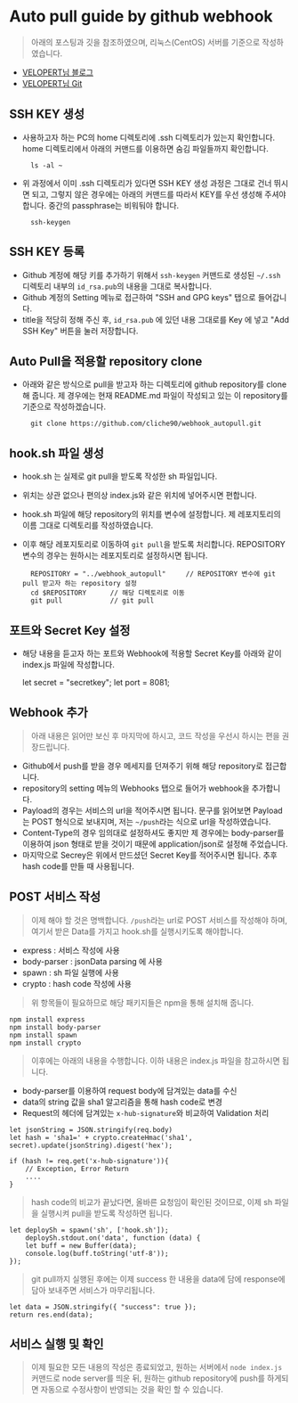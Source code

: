 # Auto pull guide by github webhook

> 아래의 포스팅과 깃을 참조하였으며, 리눅스(CentOS) 서버를 기준으로 작성하였습니다.
- [VELOPERT님 블로그](https://velopert.com/739)
- [VELOPERT님 Git](https://github.com/velopert/nodejs-github-webhook/blob/master/index.js)

## SSH KEY 생성
- 사용하고자 하는 PC의 home 디렉토리에 .ssh 디렉토리가 있는지 확인합니다. home 디렉토리에서 아래의 커맨드를 이용하면 숨김 파일들까지 확인합니다.

        ls -al ~
    
- 위 과정에서 이미 .ssh 디렉토리가 있다면 SSH KEY 생성 과정은 그대로 건너 뛰시면 되고, 그렇지 않은 경우에는 아래의 커맨드를 따라서 KEY를 우선 생성해 주셔야 합니다. 중간의 passphrase는 비워둬야 합니다.

        ssh-keygen

## SSH KEY 등록
- Github 계정에 해당 키를 추가하기 위해서 `ssh-keygen` 커맨드로 생성된 `~/.ssh` 디렉토리 내부의 `id_rsa.pub`의 내용을 그대로 복사합니다.
- Github 계정의 Setting 메뉴로 접근하여 "SSH and GPG keys" 탭으로 들어갑니다.
- title을 적당히 정해 주신 후, `id_rsa.pub` 에 있던 내용 그대로를 Key 에 넣고 "Add SSH Key" 버튼을 눌러 저장합니다.

## Auto Pull을 적용할 repository clone

- 아래와 같은 방식으로 pull을 받고자 하는 디렉토리에 github repository를 clone 해 줍니다. 제 경우에는 현재 README.md 파일이 작성되고 있는 이 repository를 기준으로 작성하겠습니다.

        git clone https://github.com/cliche90/webhook_autopull.git
    
## hook.sh 파일 생성

- hook.sh 는 실제로 git pull을 받도록 작성한 sh 파일입니다.
- 위치는 상관 없으나 편의상 index.js와 같은 위치에 넣어주시면 편합니다.
- hook.sh 파일에 해당 repository의 위치를 변수에 설정합니다. 제 레포지토리의 이름 그대로 디렉토리를 작성하였습니다.
- 이후 해당 레포지토리로 이동하여 `git pull`을 받도록 처리합니다. REPOSITORY 변수의 경우는 원하시는 레포지토리로 설정하시면 됩니다.

        REPOSITORY = "../webhook_autopull"     // REPOSITORY 변수에 git pull 받고자 하는 repository 설정
        cd $REPOSITORY      // 해당 디렉토리로 이동
        git pull            // git pull

## 포트와 Secret Key 설정

- 해당 내용을 듣고자 하는 포트와 Webhook에 적용할 Secret Key를 아래와 같이 index.js 파일에 작성합니다.

    let secret = "secretkey";
    let port = 8081;

## Webhook 추가

> 아래 내용은 읽어만 보신 후 마지막에 하시고, 코드 작성을 우선시 하시는 편을 권장드립니다.

- Github에서 push를 받을 경우 메세지를 던져주기 위해 해당 repository로 접근합니다.
- repository의 setting 메뉴의 Webhooks 탭으로 들어가 webhook을 추가합니다.
- Payload의 경우는 서비스의 url을 적어주시면 됩니다. 문구를 읽어보면 Payload는 POST 형식으로 보내지며, 저는 `~/push`라는 식으로 url을 작성하였습니다.
- Content-Type의 경우 임의대로 설정하셔도 좋지만 제 경우에는 body-parser를 이용하여 json 형태로 받을 것이기 때문에 application/json로 설정해 주었습니다.
- 마지막으로 Secrey은 위에서 만드셨던 Secret Key를 적어주시면 됩니다. 추후 hash code를 만들 때 사용됩니다.

## POST 서비스 작성

> 이제 해야 할 것은 명백합니다. `/push`라는 url로 POST 서비스를 작성해야 하며, 여기서 받은 Data를 가지고 hook.sh를 실행시키도록 해야합니다.

- express : 서비스 작성에 사용
- body-parser : jsonData parsing 에 사용
- spawn : sh 파일 실행에 사용
- crypto : hash code 작성에 사용

> 위 항목들이 필요하므로 해당 패키지들은 npm을 통해 설치해 줍니다.

    npm install express
    npm install body-parser
    npm install spawn
    npm install crypto

> 이후에는 아래의 내용을 수행합니다. 이하 내용은 index.js 파일을 참고하시면 됩니다.
- body-parser를 이용하여 request body에 담겨있는 data를 수신
- data의 string 값을 sha1 알고리즘을 통해 hash code로 변경
- Request의 헤더에 담겨있는 `x-hub-signature`와 비교하여 Validation 처리
>
    let jsonString = JSON.stringify(req.body)
    let hash = 'sha1=' + crypto.createHmac('sha1', secret).update(jsonString).digest('hex');

    if (hash != req.get('x-hub-signature')){
        // Exception, Error Return
        ....
    }

> hash code의 비교가 끝났다면, 올바른 요청임이 확인된 것이므로, 이제 sh 파일을 실행시켜 pull을 받도록 작성하면 됩니다.

    let deploySh = spawn('sh', ['hook.sh']);
        deploySh.stdout.on('data', function (data) {
        let buff = new Buffer(data);
        console.log(buff.toString('utf-8'));
    });

> git pull까지 실행된 후에는 이제 success 한 내용을 data에 담에 response에 담아 보내주면 서비스가 마무리됩니다.

    let data = JSON.stringify({ "success": true });
    return res.end(data);

## 서비스 실행 및 확인

> 이제 필요한 모든 내용의 작성은 종료되었고, 원하는 서버에서 `node index.js` 커맨드로 node server를 띄운 뒤, 원하는 github repository에 push를 하게되면 자동으로 수정사항이 반영되는 것을 확인 할 수 있습니다.
